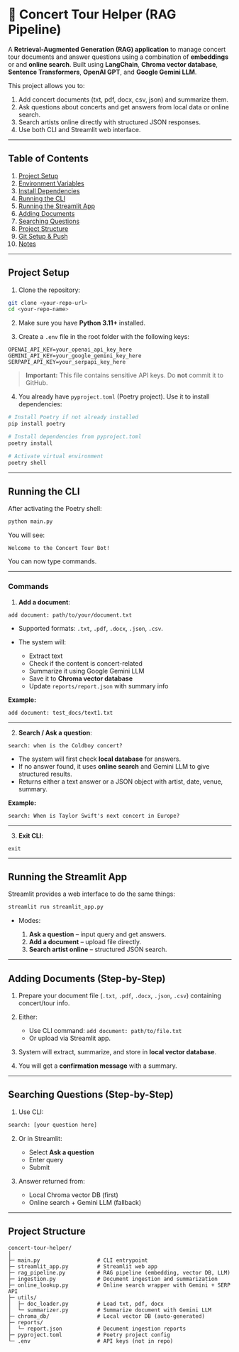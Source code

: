 # 🎵 Concert Tour Helper (RAG Pipeline)

A **Retrieval-Augmented Generation (RAG) application** to manage concert tour documents and answer questions using a combination of **embeddings** or  and **online search**. Built using **LangChain**, **Chroma vector database**, **Sentence Transformers**, **OpenAI GPT**, and **Google Gemini LLM**.

This project allows you to:

1. Add concert documents (txt, pdf, docx, csv, json) and summarize them.
2. Ask questions about concerts and get answers from local data or online search.
3. Search artists online directly with structured JSON responses.
4. Use both CLI and Streamlit web interface.

---

## **Table of Contents**

1. [Project Setup](#project-setup)
2. [Environment Variables](#environment-variables)
3. [Install Dependencies](#install-dependencies)
4. [Running the CLI](#running-the-cli)
5. [Running the Streamlit App](#running-the-streamlit-app)
6. [Adding Documents](#adding-documents)
7. [Searching Questions](#searching-questions)
8. [Project Structure](#project-structure)
9. [Git Setup & Push](#git-setup--push)
10. [Notes](#notes)

---

## **Project Setup**

1. Clone the repository:

```bash
git clone <your-repo-url>
cd <your-repo-name>
```

2. Make sure you have **Python 3.11+** installed.

3. Create a `.env` file in the root folder with the following keys:

```
OPENAI_API_KEY=your_openai_api_key_here
GEMINI_API_KEY=your_google_gemini_key_here
SERPAPI_API_KEY=your_serpapi_key_here
```

> **Important:** This file contains sensitive API keys. Do **not** commit it to GitHub.

4. You already have `pyproject.toml` (Poetry project). Use it to install dependencies:

```bash
# Install Poetry if not already installed
pip install poetry

# Install dependencies from pyproject.toml
poetry install

# Activate virtual environment
poetry shell
```

---

## **Running the CLI**

After activating the Poetry shell:

```bash
python main.py
```

You will see:

```
Welcome to the Concert Tour Bot!
```

You can now type commands.

---

### **Commands**

1. **Add a document**:

```
add document: path/to/your/document.txt
```

* Supported formats: `.txt`, `.pdf`, `.docx`, `.json`, `.csv`.
* The system will:

  * Extract text
  * Check if the content is concert-related
  * Summarize it using Google Gemini LLM
  * Save it to **Chroma vector database**
  * Update `reports/report.json` with summary info

**Example:**

```
add document: test_docs/text1.txt
```

---

2. **Search / Ask a question**:

```
search: when is the Coldboy concert?
```

* The system will first check **local database** for answers.
* If no answer found, it uses **online search** and Gemini LLM to give structured results.
* Returns either a text answer or a JSON object with artist, date, venue, summary.

**Example:**

```
search: When is Taylor Swift's next concert in Europe?
```

---

3. **Exit CLI**:

```
exit
```

---

## **Running the Streamlit App**

Streamlit provides a web interface to do the same things:

```bash
streamlit run streamlit_app.py
```

* Modes:

  1. **Ask a question** – input query and get answers.
  2. **Add a document** – upload file directly.
  3. **Search artist online** – structured JSON search.

---

## **Adding Documents (Step-by-Step)**

1. Prepare your document file (`.txt`, `.pdf`, `.docx`, `.json`, `.csv`) containing concert/tour info.
2. Either:

   * Use CLI command: `add document: path/to/file.txt`
   * Or upload via Streamlit app.
3. System will extract, summarize, and store in **local vector database**.
4. You will get a **confirmation message** with a summary.

---

## **Searching Questions (Step-by-Step)**

1. Use CLI:

```bash
search: [your question here]
```

2. Or in Streamlit:

   * Select **Ask a question**
   * Enter query
   * Submit
3. Answer returned from:

   * Local Chroma vector DB (first)
   * Online search + Gemini LLM (fallback)

---

## **Project Structure**

```
concert-tour-helper/
│
├─ main.py                  # CLI entrypoint
├─ streamlit_app.py         # Streamlit web app
├─ rag_pipeline.py          # RAG pipeline (embedding, vector DB, LLM)
├─ ingestion.py             # Document ingestion and summarization
├─ online_lookup.py         # Online search wrapper with Gemini + SERP API
├─ utils/
│  ├─ doc_loader.py         # Load txt, pdf, docx
│  └─ summarizer.py         # Summarize document with Gemini LLM
├─ chroma_db/               # Local vector DB (auto-generated)
├─ reports/
│  └─ report.json           # Document ingestion reports
├─ pyproject.toml           # Poetry project config
└─ .env                     # API keys (not in repo)
```
